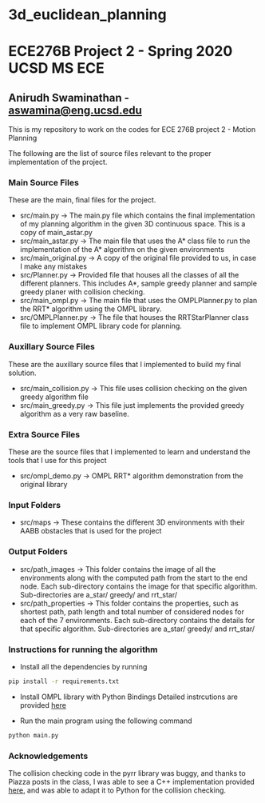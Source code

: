# 3d_euclidean_planning
# ECE276B Project 2 - Spring 2020 UCSD MS ECE
## Anirudh Swaminathan - aswamina@eng.ucsd.edu
This is my repository to work on the codes for ECE 276B project 2 - Motion Planning

The following are the list of source files relevant to the proper implementation of the project.

### Main Source Files

These are the main, final files for the project.

- src/main.py           -> The main.py file which contains the final implementation of my planning algorithm in the given 3D continuous space. This is a copy of main_astar.py
- src/main_astar.py     -> The main file that uses the A\* class file to run the implementation of the A\* algorithm on the given environments
- src/main_original.py  -> A copy of the original file provided to us, in case I make any mistakes
- src/Planner.py        -> Provided file that houses all the classes of all the different planners. This includes A\*, sample greedy planner and sample greedy planer with collision checking.
- src/main_ompl.py      -> The main file that uses the OMPLPlanner.py to plan the RRT\* algorithm using the OMPL library.
- src/OMPLPlanner.py    -> The file that houses the RRTStarPlanner class file to implement OMPL library code for planning.

### Auxillary Source Files

These are the auxillary source files that I implemented to build my final solution.

- src/main_collision.py   -> This file uses collision checking on the given greedy algorithm file
- src/main_greedy.py      -> This file just implements the provided greedy algorithm as a very raw baseline.

### Extra Source Files

These are the source files that I implemented to learn and understand the tools that I use for this project

 - src/ompl_demo.py  -> OMPL RRT\* algorithm demonstration from the original library

### Input Folders
 - src/maps -> These contains the different 3D environments with their AABB obstacles that is used for the project

### Output Folders
 - src/path_images     -> This folder contains the image of all the environments along with the computed path from the start to the end node. Each sub-directory contains the image for that specific algorithm. Sub-directories are a_star/ greedy/ and rrt_star/
 - src/path_properties -> This folder contains the properties, such as shortest path, path length and total number of considered nodes for each of the 7 environments. Each sub-directory contains the details for that specific algorithm. Sub-directories are a_star/ greedy/ and rrt_star/

### Instructions for running the algorithm
 - Install all the dependencies by running
 ```bash
 pip install -r requirements.txt
 ```
 - Install OMPL library with Python Bindings
   Detailed instrcutions are provided [here](https://ompl.kavrakilab.org/installation.html)

 - Run the main program using the following command
 ```bash
 python main.py
 ```

### Acknowledgements
The collision checking code in the pyrr library was buggy, and thanks to Piazza posts in the class, I was able to see a C++ implementation provided [here](http://www.garagegames.com/community/blogs/view/309), and was able to adapt it to Python for the collision checking.
